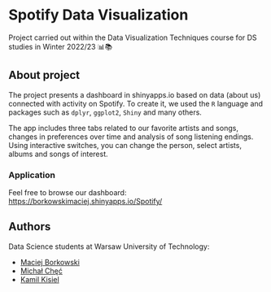 # Spotify Data Visualization
Project carried out within the Data Visualization Techniques course for DS studies in Winter 2022/23 📊📚

## About project
The project presents a dashboard in shinyapps.io based on data (about us) connected with activity on Spotify. To create it, we used the `R` language and packages such as `dplyr`, `ggplot2`, `Shiny` and many others.

The app includes three tabs related to our favorite artists and songs, changes in preferences over time and analysis of song listening endings. Using interactive switches, you can change the person, select artists, albums and songs of interest.

### Application
Feel free to browse our dashboard: https://borkowskimaciej.shinyapps.io/Spotify/

## Authors
Data Science students at Warsaw University of Technology:
* [Maciej Borkowski](https://github.com/BorkowskiMaciej)
* [Michał Chęć](https://github.com/MajshiJD)
* [Kamil Kisiel](https://github.com/Ssa096)
